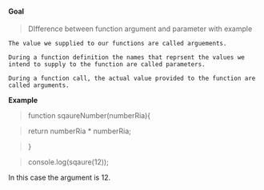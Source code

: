 #### Goal
> DIfference between function argument and parameter with example
    
    The value we supplied to our functions are called arguements.

    During a function definition the names that reprsent the values we intend to supply to the function are called parameters.
    
    During a function call, the actual value provided to the function are called arguments.

**Example**

> function sqaureNumber(numberRia){

>    return numberRia * numberRia;

> }

> console.log(sqaure(12));

In this case the argument is 12.